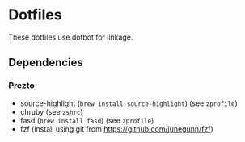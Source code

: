 # Dotfiles

These dotfiles use dotbot for linkage.

## Dependencies

### Prezto
- source-highlight (`brew install source-highlight`) (see `zprofile`)
- chruby (see `zshrc`)
- fasd (`brew install fasd`) (see `zprofile`)
- fzf (install using git from https://github.com/junegunn/fzf)
